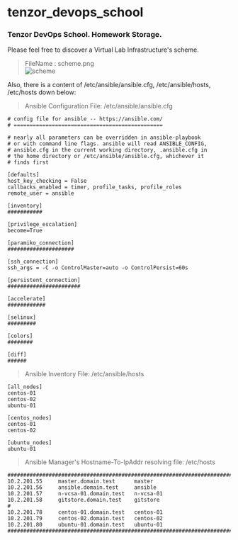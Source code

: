 # tenzor_devops_school
### Tenzor DevOps School. Homework Storage.
Please feel free to discover a Virtual Lab Infrastructure's scheme.
> FileName : scheme.png <br />
![scheme](https://user-images.githubusercontent.com/33868527/155518559-e33facfa-097a-425f-84f8-eae612af975b.png)

Also, there is a content of /etc/ansible/ansible.cfg, /etc/ansible/hosts, /etc/hosts down below:
> Ansible Configuration File: /etc/ansible/ansible.cfg
```
# config file for ansible -- https://ansible.com/
# ===============================================

# nearly all parameters can be overridden in ansible-playbook  
# or with command line flags. ansible will read ANSIBLE_CONFIG,
# ansible.cfg in the current working directory, .ansible.cfg in
# the home directory or /etc/ansible/ansible.cfg, whichever it 
# finds first

[defaults]
host_key_checking = False
callbacks_enabled = timer, profile_tasks, profile_roles        
remote_user = ansible

[inventory]
###########

[privilege_escalation]
become=True

[paramiko_connection]
#####################

[ssh_connection]
ssh_args = -C -o ControlMaster=auto -o ControlPersist=60s      

[persistent_connection]
#######################

[accelerate]
############

[selinux]
#########

[colors]
########

[diff]
######

```
> Ansible Inventory File: /etc/ansible/hosts
```
[all_nodes]
centos-01
centos-02
ubuntu-01

[centos_nodes]       
centos-01
centos-02

[ubuntu_nodes]       
ubuntu-01
```
> Ansible Manager's Hostname-To-IpAddr resolving file: /etc/hosts
```
##############################################################################
10.2.201.55     master.domain.test      master
10.2.201.56     ansible.domain.test     ansible
10.2.201.57     n-vcsa-01.domain.test   n-vcsa-01
10.2.201.58     gitstore.domain.test    gitstore
#
10.2.201.78     centos-01.domain.test   centos-01
10.2.201.79     centos-02.domain.test   centos-02
10.2.201.80     ubuntu-01.domain.test   ubuntu-01
##############################################################################
```
